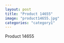 ```yaml
---
layout: post
title: "Product 14655"
image: "product14655.jpg"
categories: "category1"
---
```

Product 14655
